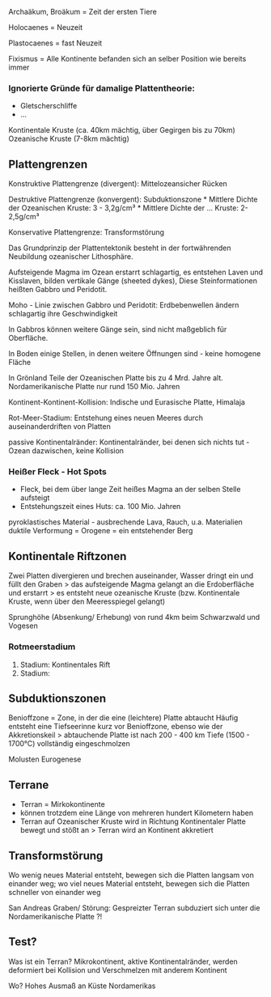 Archaäkum, Broäkum = Zeit der ersten Tiere

Holocaenes = Neuzeit

Plastocaenes = fast Neuzeit

Fixismus = Alle Kontinente befanden sich an selber Position wie bereits immer

### Ignorierte Gründe für damalige Plattentheorie:
* Gletscherschliffe
* ...

Kontinentale Kruste (ca. 40km mächtig, über Gegirgen bis zu 70km)
Ozeanische Kruste (7-8km mächtig)


## Plattengrenzen
Konstruktive Plattengrenze (divergent): Mittelozeansicher Rücken

Destruktive Plattengrenze (konvergent): Subduktionszone
    * Mittlere Dichte der Ozeanischen Kruste: 3 - 3,2g/cm³
    * Mittlere Dichte der ... Kruste: 2-2,5g/cm³

Konservative Plattengrenze: Transformstörung

Das Grundprinzip der Plattentektonik besteht in der fortwährenden Neubildung ozeanischer Lithosphäre.

Aufsteigende Magma im Ozean erstarrt schlagartig, es entstehen Laven und Kisslaven, bilden vertikale Gänge (sheeted dykes), Diese Steinformationen heißten Gabbro und Peridotit.

Moho - Linie zwischen Gabbro und Peridotit: Erdbebenwellen ändern schlagartig ihre Geschwindigkeit

In Gabbros können weitere Gänge sein, sind nicht maßgeblich für Oberfläche.

In Boden einige Stellen, in denen weitere Öffnungen sind - keine homogene Fläche

In Grönland Teile der Ozeanischen Platte bis zu 4 Mrd. Jahre alt. Nordamerikanische Platte nur rund 150 Mio. Jahren

Kontinent-Kontinent-Kollision: Indische und Eurasische Platte, Himalaja

Rot-Meer-Stadium: Entstehung eines neuen Meeres durch auseinanderdriften von Platten

passive Kontinentalränder: Kontinentalränder, bei denen sich nichts tut - Ozean dazwischen, keine Kollision


### Heißer Fleck - Hot Spots
* Fleck, bei dem über lange Zeit heißes Magma an der selben Stelle aufsteigt
* Entstehungszeit eines Huts: ca. 100 Mio. Jahren


pyroklastisches Material - ausbrechende Lava, Rauch, u.a. Materialien
duktile Verformung = 
Orogene = ein entstehender Berg


## Kontinentale Riftzonen
Zwei Platten divergieren und brechen auseinander, Wasser dringt ein und füllt den Graben > das aufsteigende Magma gelangt an die Erdoberfläche und erstarrt > es entsteht neue ozeanische Kruste (bzw. Kontinentale Kruste, wenn über den Meeresspiegel gelangt)

Sprunghöhe (Absenkung/ Erhebung) von rund 4km beim Schwarzwald und Vogesen



### Rotmeerstadium
1. Stadium: Kontinentales Rift
2. Stadium: 


## Subduktionszonen
Benioffzone = Zone, in der die eine (leichtere) Platte abtaucht
Häufig entsteht eine Tiefseerinne kurz vor Benioffzone, ebenso wie der Akkretionskeil > abtauchende Platte ist nach 200 - 400 km Tiefe (1500 - 1700°C) vollständig eingeschmolzen


Molusten
Eurogenese


## Terrane
* Terran = Mirkokontinente
* können trotzdem eine Länge von mehreren hundert Kilometern haben
* Terran auf Ozeanischer Kruste wird in Richtung Kontinentaler Platte bewegt und stößt an > Terran wird an Kontinent akkretiert

## Transformstörung
Wo wenig neues Material entsteht, bewegen sich die Platten langsam von einander weg; wo viel neues Material entsteht, bewegen sich die Platten schneller von einander weg

San Andreas Graben/ Störung: Gespreizter Terran subduziert sich unter die Nordamerikanische Platte ?!


## Test?
Was ist ein Terran?
Mikrokontinent, aktive Kontinentalränder, werden deformiert bei Kollision und Verschmelzen mit anderem Kontinent

Wo?
Hohes Ausmaß an Küste Nordamerikas
